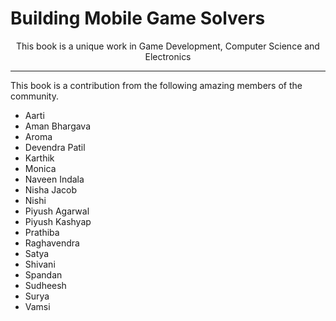 # Building Mobile Game Solvers

<p style="text-align:center;">This book is a unique work in Game Development, Computer Science and Electronics</p>

<hr>

This book is a contribution from the following amazing members of the community.

* Aarti
* Aman Bhargava
* Aroma
* Devendra Patil
* Karthik
* Monica
* Naveen Indala
* Nisha Jacob
* Nishi
* Piyush Agarwal
* Piyush Kashyap
* Prathiba
* Raghavendra
* Satya
* Shivani
* Spandan
* Sudheesh
* Surya
* Vamsi